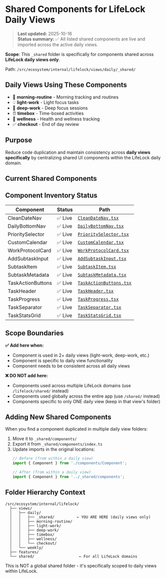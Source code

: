 # Shared Components for LifeLock Daily Views

> **Last updated:** 2025-10-16  
> **Status summary:** ✅ All listed shared components are live and imported across the active daily views.

**Scope**: This `_shared` folder is specifically for components shared across **LifeLock daily views only**.

Path: `/src/ecosystem/internal/lifelock/views/daily/_shared/`

## Daily Views Using These Components

- 🌅 **morning-routine** - Morning tracking and routines
- 💡 **light-work** - Light focus tasks
- 🎯 **deep-work** - Deep focus sessions
- ⏰ **timebox** - Time-boxed activities
- 💪 **wellness** - Health and wellness tracking
- ✅ **checkout** - End of day review

## Purpose

Reduce code duplication and maintain consistency across **daily views specifically** by centralizing shared UI components within the LifeLock daily domain.

## Current Shared Components

## Component Inventory Status

| Component | Status | Path |
| --- | --- | --- |
| CleanDateNav | ✅ Live | [`CleanDateNav.tsx`](/src/ecosystem/internal/lifelock/views/daily/_shared/components/CleanDateNav.tsx) |
| DailyBottomNav | ✅ Live | [`DailyBottomNav.tsx`](/src/ecosystem/internal/lifelock/views/daily/_shared/components/navigation/DailyBottomNav.tsx) |
| PrioritySelector | ✅ Live | [`PrioritySelector.tsx`](/src/ecosystem/internal/lifelock/views/daily/_shared/components/ui/PrioritySelector.tsx) |
| CustomCalendar | ✅ Live | [`CustomCalendar.tsx`](/src/ecosystem/internal/lifelock/views/daily/_shared/components/ui/CustomCalendar.tsx) |
| WorkProtocolCard | ✅ Live | [`WorkProtocolCard.tsx`](/src/ecosystem/internal/lifelock/views/daily/_shared/components/ui/WorkProtocolCard.tsx) |
| AddSubtaskInput | ✅ Live | [`AddSubtaskInput.tsx`](/src/ecosystem/internal/lifelock/views/daily/_shared/components/subtask/AddSubtaskInput.tsx) |
| SubtaskItem | ✅ Live | [`SubtaskItem.tsx`](/src/ecosystem/internal/lifelock/views/daily/_shared/components/subtask/SubtaskItem.tsx) |
| SubtaskMetadata | ✅ Live | [`SubtaskMetadata.tsx`](/src/ecosystem/internal/lifelock/views/daily/_shared/components/subtask/SubtaskMetadata.tsx) |
| TaskActionButtons | ✅ Live | [`TaskActionButtons.tsx`](/src/ecosystem/internal/lifelock/views/daily/_shared/components/task/TaskActionButtons.tsx) |
| TaskHeader | ✅ Live | [`TaskHeader.tsx`](/src/ecosystem/internal/lifelock/views/daily/_shared/components/task/TaskHeader.tsx) |
| TaskProgress | ✅ Live | [`TaskProgress.tsx`](/src/ecosystem/internal/lifelock/views/daily/_shared/components/task/TaskProgress.tsx) |
| TaskSeparator | ✅ Live | [`TaskSeparator.tsx`](/src/ecosystem/internal/lifelock/views/daily/_shared/components/task/TaskSeparator.tsx) |
| TaskStatsGrid | ✅ Live | [`TaskStatsGrid.tsx`](/src/ecosystem/internal/lifelock/views/daily/_shared/components/task/TaskStatsGrid.tsx) |

## Scope Boundaries

**✅ Add here when:**
- Component is used in 2+ daily views (light-work, deep-work, etc.)
- Component is specific to daily view functionality
- Component needs to be consistent across all daily views

**❌ DO NOT add here:**
- Components used across multiple LifeLock domains (use `/lifelock/shared/` instead)
- Components used globally across the entire app (use `/shared/` instead)
- Components specific to only ONE daily view (keep in that view's folder)

## Adding New Shared Components

When you find a component duplicated in multiple daily view folders:

1. Move it to `_shared/components/`
2. Export it from `_shared/components/index.ts`
3. Update imports in the original locations:
   ```typescript
   // Before (from within a daily view)
   import { Component } from './components/Component';

   // After (from within a daily view)
   import { Component } from '../_shared/components';
   ```

## Folder Hierarchy Context

```
/src/ecosystem/internal/lifelock/
  ├── views/
  │   ├── daily/
  │   │   ├── _shared/          ← YOU ARE HERE (daily views only)
  │   │   ├── morning-routine/
  │   │   ├── light-work/
  │   │   ├── deep-work/
  │   │   ├── timebox/
  │   │   ├── wellness/
  │   │   └── checkout/
  │   └── weekly/
  ├── features/
  └── shared/                    ← For all LifeLock domains
```

This is NOT a global shared folder - it's specifically scoped to daily views within LifeLock.
